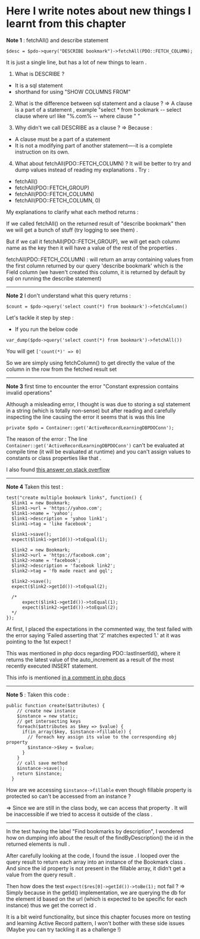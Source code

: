 # Here I write notes about new things I learnt from this chapter

**Note 1** : fetchAll() and describe statement
```
$desc = $pdo->query("DESCRIBE bookmark")->fetchAll(PDO::FETCH_COLUMN);
```

It is just a single line, but has a lot of new things to learn . 

1. What is DESCRIBE ?
  - It is a sql statement 
  - shorthand for using "SHOW COLUMNS FROM"

2. What is the difference between sql statement and a clause ?
=> A clause is a part of a statement , example
 "select * from bookmark -- select clause
 where url like "%.com% -- where clause
 " " 

3. Why didn't we call DESCRIBE as a clause ?
=> Because : 
- A clause must be a part of a statement 
- It is not a modifying part of another statement—-it is a complete instruction on its own.

4. What about fetchAll(PDO::FETCH_COLUMN) ?
It will be better to try and dump values instead of reading my
explanations . 
Try : 
- fetchAll()
- fetchAll(PDO::FETCH_GROUP)
- fetchAll(PDO::FETCH_COLUMN)
- fetchAll(PDO::FETCH_COLUMN, 0)

My explanations to clarify what each method returns : 

If we called fetchAll() on the returned result of "describe
bookmark" then we will get a bunch of stuff (try logging to
see them) .

But if we call it fetchAll(PDO::FETCH_GROUP), we will get
each column name as the key then it will have a value of the
rest of the properties . 

fetchAll(PDO::FETCH_COLUMN) : will return an array containing
values from the first column returned by our query 'describe
bookmark' which is the Field column (we haven't created this
column, it is returned by default by sql on running the
describe statement)

___
**Note 2** I don't understand what this query returns : 
```
$count = $pdo->query('select count(*) from bookmark')->fetchColumn()
```

Let's tackle it step by step : 
- If you run the below code 
```
var_dump($pdo->query('select count(*) from bookmark')->fetchAll())
```
You will get ```['count(*)' => 0]```

So we are simply using fetchColumn() to get directly the value of
the column in the row from the fetched result set 

___
**Note 3** first time to encounter the error "Constant expression
contains invalid operations"

Although a misleading error, I thought is was due to storing a
sql statement in a string (which is totally non-sense) but after
reading and carefully inspecting the line causing the error it
seems that is was this line 
```
private $pdo = Container::get('ActiveRecordLearningDBPDOConn');
``` 

The reason of the error : The line
```Container::get('ActiveRecordLearningDBPDOConn')``` can't be
evaluated at compile time (it will be evaluated at runtime) and
you can't assign values to constants or class properties like
that .

I also found [this answer on stack
overflow](https://stackoverflow.com/questions/40171546/php-error-fatal-error-constant-expression-contains-invalid-operations)

___
**Note 4**
Taken this test : 
```
test("create multiple bookmark links", function() {
  $link1 = new Bookmark;
  $link1->url = 'https://yahoo.com';
  $link1->name = 'yahoo';
  $link1->description = 'yahoo link1';
  $link1->tag = 'like facebook';

  $link1->save();
  expect($link1->getId())->toEqual(1);
  
  $link2 = new Bookmark;
  $link2->url = 'https://facebook.com';
  $link2->name = 'facebook';
  $link2->description = 'facebook link2';
  $link2->tag = 'fb made react and gql';

  $link2->save();
  expect($link2->getId())->toEqual(2);

  /* 
      expect($link1->getId())->toEqual(1);
      expect($link2->getId())->toEqual(2);
  */
});
```

At first, I placed the expectations in the commented way, the
test failed with the error saying 'Failed asserting that '2'
matches expected 1.' at it was pointing to the 1st expect !

This was mentioned in php docs regarding PDO::lastInsertId(), where
it returns the latest value of the auto_increment as a result of
the most recently executed INSERT statement.

This info is mentioned
[in a comment in php
docs](https://www.php.net/manual/en/pdo.lastinsertid.php#122009)
___
**Note 5** : Taken this code : 
```
public function create($attributes) {
    // create new instance
    $instance = new static;
    // get intersecting keys
    foreach($attributes as $key => $value) {
      if(in_array($key, $instance->fillable)) {
        // foreach key assign its value to the corresponding obj property
        $instance->$key = $value;
      }
    }
    // call save method
    $instance->save();
    return $instance;
  }
```
How are we accessing ```$instance->fillable``` even though
fillable property is protected so can't be accessed from an
instance ?

=> Since we are still in the class body, we can access that
property . It will be inaccessible if we tried to access it
outside of the class . 

___
In the test having the label "Find bookmarks by description", I
wondered how on dumping info about the result of the
findByDescription() the id in the returned elements is null . 

After carefully looking at the code, I found the issue . 
I looped over the query result to return each array into an
instance of the Bookmark class .
And since the id property is not present in the fillable array,
it didn't get a value from the query result . 

Then how does the test ```expect($res[0]->getId())->toBe(1);```
not fail ?
=> Simply because in the getId() implementation, we are querying
the db for the element id based on the url (which is expected to
be specific for each instance) thus we get the correct id . 

It is a bit weird functionality, but since this chapter focuses
more on testing and learning Active Record pattern, I won't
bother with these side issues (Maybe you can try tackling it as a
challenge !) 

